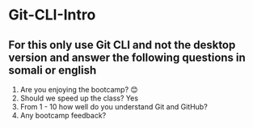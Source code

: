# Git-CLI-Intro

## For this only use Git CLI and not the desktop version and answer the following questions in somali or english

1. Are you enjoying the bootcamp? 😊
2. Should we speed up the class? Yes
3. From 1 - 10 how well do you understand Git and GitHub?
4. Any bootcamp feedback?
